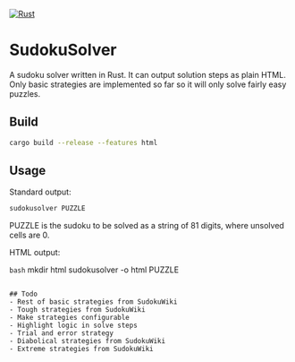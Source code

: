 [![Rust](https://github.com/jbchouinard/sudokusolver/actions/workflows/rust.yml/badge.svg?branch=master)](https://github.com/jbchouinard/sudokusolver/actions/workflows/rust.yml)

# SudokuSolver

A sudoku solver written in Rust. It can output solution steps as plain HTML.
Only basic strategies are implemented so far so it will only solve fairly easy puzzles.

## Build

```bash
cargo build --release --features html
```

## Usage

Standard output:

```bash
sudokusolver PUZZLE
```

PUZZLE is the sudoku to be solved as a string of 81 digits, where unsolved cells are 0.

HTML output:

```bash```
mkdir html
sudokusolver -o html PUZZLE
```

## Todo
- Rest of basic strategies from SudokuWiki
- Tough strategies from SudokuWiki
- Make strategies configurable
- Highlight logic in solve steps
- Trial and error strategy
- Diabolical strategies from SudokuWiki
- Extreme strategies from SudokuWiki
